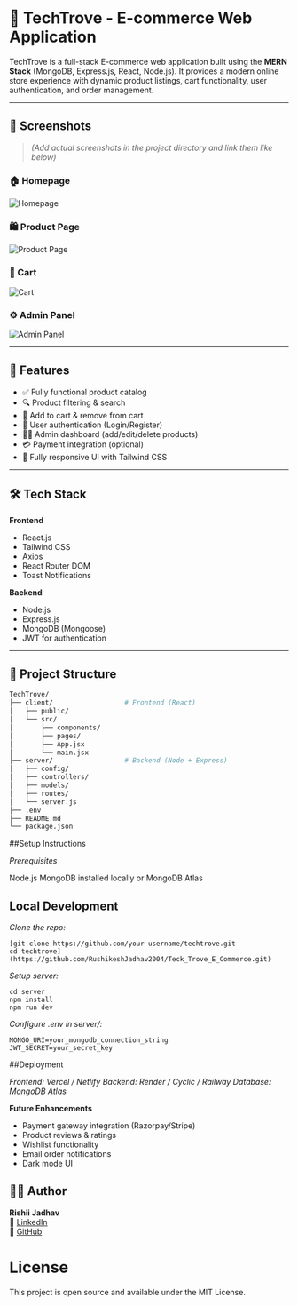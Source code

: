 # 🛒 TechTrove - E-commerce Web Application

TechTrove is a full-stack E-commerce web application built using the **MERN Stack** (MongoDB, Express.js, React, Node.js). It provides a modern online store experience with dynamic product listings, cart functionality, user authentication, and order management.

---

## 📸 Screenshots

> *(Add actual screenshots in the project directory and link them like below)*

### 🏠 Homepage
![Homepage](https://github.com/user-attachments/assets/8cebf3be-9ad0-4253-8804-41833d5f22f5)

### 🛍️ Product Page
![Product Page](https://github.com/user-attachments/assets/203f4ac1-0d51-4e16-a450-68a3a81e56ee)

### 🛒 Cart
![Cart](https://github.com/user-attachments/assets/6a5d55f3-6e6d-44d5-ac39-926c2acb632e)

### ⚙️ Admin Panel
![Admin Panel](https://github.com/user-attachments/assets/338dfb60-9f69-423d-b848-9132b5b0d759)

---

## 🚀 Features

- ✅ Fully functional product catalog
- 🔍 Product filtering & search
- 🛒 Add to cart & remove from cart
- 🔐 User authentication (Login/Register)
- 👨‍💼 Admin dashboard (add/edit/delete products)
- 💳 Payment integration (optional)
- 📱 Fully responsive UI with Tailwind CSS

---

## 🛠️ Tech Stack

**Frontend**
- React.js
- Tailwind CSS
- Axios
- React Router DOM
- Toast Notifications

**Backend**
- Node.js
- Express.js
- MongoDB (Mongoose)
- JWT for authentication

---

## 📁 Project Structure

```bash
TechTrove/
├── client/                  # Frontend (React)
│   ├── public/
│   └── src/
│       ├── components/
│       ├── pages/
│       ├── App.jsx
│       └── main.jsx
├── server/                  # Backend (Node + Express)
│   ├── config/
│   ├── controllers/
│   ├── models/
│   ├── routes/
│   └── server.js
├── .env
├── README.md
└── package.json
```

##Setup Instructions

*Prerequisites*

Node.js
MongoDB installed locally or MongoDB Atlas

## Local Development
*Clone the repo:*
```
[git clone https://github.com/your-username/techtrove.git
cd techtrove](https://github.com/RushikeshJadhav2004/Teck_Trove_E_Commerce.git)
```

*Setup server:*
```
cd server
npm install
npm run dev

```

*Configure .env in server/:*
```
MONGO_URI=your_mongodb_connection_string
JWT_SECRET=your_secret_key

```

##Deployment

*Frontend: Vercel / Netlify*
*Backend: Render / Cyclic / Railway*
*Database: MongoDB Atlas*

**Future Enhancements**

- Payment gateway integration (Razorpay/Stripe)
- Product reviews & ratings
- Wishlist functionality
- Email order notifications
- Dark mode UI


## 🧑‍🎓 Author

**Rishii Jadhav**  
🔗 [LinkedIn](https://www.linkedin.com/in/rushikeshjadhav2004)  
🐙 [GitHub](https://github.com/RushikeshJadhav2004)


# License
This project is open source and available under the MIT License.
